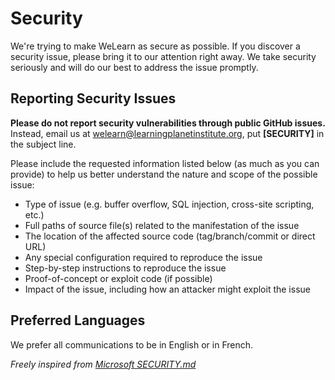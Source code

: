 # Security

We're trying to make WeLearn as secure as possible. If you discover a security issue, please bring it to our attention right away. We take security seriously and will do our best to address the issue promptly.


## Reporting Security Issues

**Please do not report security vulnerabilities through public GitHub issues.**
Instead, email us at [welearn@learningplanetinstitute.org](mailto:welearn@learningplanetinstitute.org), put **[SECURITY]** in the subject line.

Please include the requested information listed below (as much as you can provide) to help us better understand the nature and scope of the possible issue:

  * Type of issue (e.g. buffer overflow, SQL injection, cross-site scripting, etc.)
  * Full paths of source file(s) related to the manifestation of the issue
  * The location of the affected source code (tag/branch/commit or direct URL)
  * Any special configuration required to reproduce the issue
  * Step-by-step instructions to reproduce the issue
  * Proof-of-concept or exploit code (if possible)
  * Impact of the issue, including how an attacker might exploit the issue

## Preferred Languages

We prefer all communications to be in English or in French.

_Freely inspired from [Microsoft SECURITY.md](https://github.com/microsoft/.github/blob/main/SECURITY.md)_
